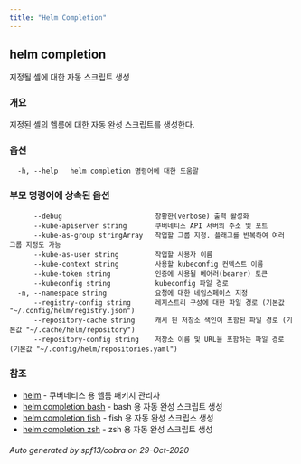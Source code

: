 ```yaml
---
title: "Helm Completion"
---
```


## helm completion

지정될 셸에 대한 자동 스크립트 생성

### 개요


지정된 셸의 헬름에 대한 자동 완성 스크립트를 생성한다.


### 옵션

```
  -h, --help   helm completion 명령어에 대한 도움말
```

### 부모 명령어에 상속된 옵션

```
      --debug                       장황한(verbose) 출력 활성화
      --kube-apiserver string       쿠버네티스 API 서버의 주소 및 포트
      --kube-as-group stringArray   작업할 그룹 지정. 플래그를 반복하여 여러 그룹 지정도 가능
      --kube-as-user string         작업할 사용자 이름
      --kube-context string         사용할 kubeconfig 컨텍스트 이름
      --kube-token string           인증에 사용될 베어러(bearer) 토큰
      --kubeconfig string           kubeconfig 파일 경로
  -n, --namespace string            요청에 대한 네임스페이스 지정
      --registry-config string      레지스트리 구성에 대한 파일 경로 (기본값 "~/.config/helm/registry.json")
      --repository-cache string     캐시 된 저장소 색인이 포함된 파일 경로 (기본값 "~/.cache/helm/repository")
      --repository-config string    저장소 이름 및 URL을 포함하는 파일 경로 (기본값 "~/.config/helm/repositories.yaml")
```

### 참조

* [helm](helm.md)	 - 쿠버네티스 용 헬름 패키지 관리자
* [helm completion bash](helm_completion_bash.md)	 - bash 용 자동 완성 스크립트 생성
* [helm completion fish](helm_completion_fish.md)	 - fish 용 자동 완성 스크립스 생성
* [helm completion zsh](helm_completion_zsh.md)	 - zsh 용 자동 완성 스크립트 생성

###### Auto generated by spf13/cobra on 29-Oct-2020
